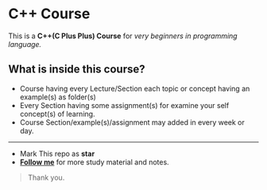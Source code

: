 # C++ Course

This is a **C++(C Plus Plus) Course** for *very beginners in programming language.*

## What is inside this course?

- Course having every Lecture/Section each topic or concept having an example(s) as folder(s) 
- Every Section having some assignment(s) for examine your self concept(s) of learning.
- Course Section/example(s)/assignment may added in every week or day.

--------------
- Mark This repo as **star**
- **[Follow me](https://github.com/SandeepKushwaha)** for more study material and notes.

>Thank you.